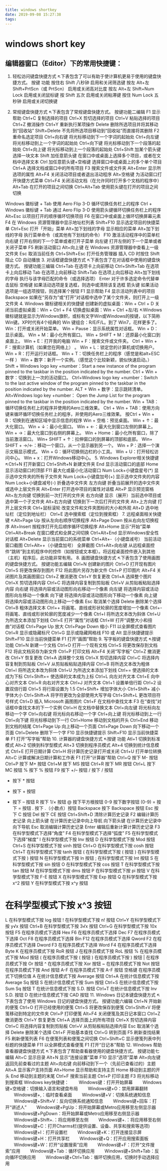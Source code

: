 ```yaml
---
title: windows shortkey
date: 2019-09-08 15:27:38
tags:
---
```

# windows short key

## 编辑器窗口（Editor）下的常用快捷键：
<!--more-->
1. 轻松访问键盘快捷方式 ↖下表包含了可以有助于使计算机更易于使用的键盘快捷方式。
按键 功能
按住右 Shift 八秒钟 启用和关闭筛选键
按左 Alt+左 Shift+PrtScn（或 PrtScn） 启用或关闭高对比度
按左 Alt+左 Shift+Num Lock 启用或关闭鼠标键
按 Shift 五次 启用或关闭粘滞键
按住 Num Lock 五秒钟 启用或关闭切换键

2. 常规键盘快捷方式 ↖下表包含了常规键盘快捷方式。
按键功能二编辑
F1 显示帮助
Ctrl+C 复制选择的项目
Ctrl+X 剪切选择的项目
Ctrl+V 粘贴选择的项目
Ctrl+Z 撤消操作
Ctrl+Y 重新执行某项操作
Delete 删除所选项目并将其移动到“回收站”
Shift+Delete 不先将所选项目移动到“回收站”而直接将其删除
F2 重命名选定项目
Ctrl+向右键 将光标移动到下一个字词的起始处
Ctrl+向左键 将光标移动到上一个字词的起始处
Ctrl+向下键 将光标移动到下一个段落的起始处
Ctrl+向上键 将光标移动到上一个段落的起始处
Ctrl+Shift 加某个箭头键 选择一块文本
Shift 加任意箭头键 在窗口中或桌面上选择多个项目，或者在文档中选择文本
Ctrl 加任意箭头键+空格键 选择窗口中或桌面上的多个单个项目
Ctrl+A 选择文档或窗口中的所有项目
F3 搜索文件或文件夹
Alt+Enter 显示所选项的属性
Alt+F4 关闭活动项目或者退出活动程序
Alt+空格键 为活动窗口打开快捷方式菜单
Ctrl+F4 关闭活动文档（在允许同时打开多个文档的程序中）
Alt+Tab 在打开的项目之间切换
Ctrl+Alt+Tab 使用箭头键在打开的项目之间切换

Windows 徽标键 + Tab 使用 Aero Flip 3-D 循环切换任务栏上的程序
Ctrl + Windows 徽标键 + Tab 通过 Aero Flip 3-D 使用箭头键循环切换任务栏上的程序
Alt+Esc 以项目打开的顺序循环切换项目
F6 在窗口中或桌面上循环切换屏幕元素
F4 在 Windows 资源管理器中显示地址栏列表
Shift+F10 显示选定项目的快捷菜单
Ctrl+Esc 打开「开始」菜单
Alt+加下划线的字母 显示相应的菜单
Alt+加下划线的字母 执行菜单命令（或其他有下划线的命令）
F10 激活活动程序中的菜单栏
向右键 打开右侧的下一个菜单或者打开子菜单
向左键 打开左侧的下一个菜单或者关闭子菜单
F5 刷新活动窗口
Alt+向上键 在 Windows 资源管理器中查看上一级文件夹
Esc 取消当前任务
Ctrl+Shift+Esc 打开任务管理器
插入 CD 时按住 Shift 阻止 CD 自动播放
3. 对话框键盘快捷方式 ↖下表包含了在对话框中使用的键盘快捷方式。
按键功能三编辑
Ctrl+Tab 在选项卡上向前移动
Ctrl+Shift+Tab 在选项卡上向后移动
Tab 在选项上向前移动
Shift+Tab 在选项上向后移动
Alt+加下划线的字母 执行与该字母匹配的命令（或选择选项）
Enter 对于许多选定命令代替单击鼠标
空格键 如果活动选项是复选框，则选中或清除该复选框
箭头键 如果活动选项是一组选项按钮，则选择某个按钮
F1 显示帮助
F4 显示活动列表中的项目
Backspace 如果在“另存为”或“打开”对话框中选中了某个文件夹，则打开上一级文件夹
4. Windows 徽标键相关的快捷键
创建新的虚拟桌面：Win + Ctrl + D 
关闭当前虚拟桌面：Win + Ctrl + F4 
切换虚拟桌面：Win + Ctrl +左/右
 ↖Windows徽标键就是显示为Windows旗帜，或标有文字Win或Windows的按键，以下简称Win键。XP时代有4个经典的 Win 键组合：R/E/F/L。到了 Win7，花样更多了。
Win：打开或关闭开始菜单。
Win + Pause：显示系统属性对话框。
Win + D：显示桌面。
Win + M：最小化所有窗口。
Win + SHIFT + M：还原最小化窗口到桌面上。
Win + E：打开我的电脑
Win + F：搜索文件或文件夹。
Ctrl + Win + F：搜索计算机（如果您在网络上） 。
Win + L：锁定您的计算机或切换用户。
Win + R：打开运行对话框。
Win + T：切换任务栏上的程序（感觉是和alt+ESC 一样 ）
Win + 数字：新开一个实例。（感觉这个比较新颖，貌似快速启动。） Shift + Windows logo key +number：Start a new instance of the program pinned to the taskbar in the position indicated by the number.
Ctrl + Win + 数字：切换到上一次的活动窗口。 Ctrl+Windows logo key +number：Switch to the last active window of the program pinned to the taskbar in the position indicated by the number.
ALT + Win + 数字：显示跳转清单。 Alt+Windows logo key +number： Open the Jump List for the program pinned to the taskbar in the position indicated by the number.
Win + TAB：循环切换任务栏上的程序并使用的Aero三维效果。
Ctrl + Win + TAB：使用方向键来循环循环切换任务栏上的程序，并使用的Aero三维效果。
按Ctrl + Win + B：切换到在通知区域中显示信息的程序
Win + 空格：预览桌面。
Win + ↑：最大化窗口。
Win + ↓：最小化窗口。
Win + ←：最大化到窗口左侧的屏幕上。
Win + →：最大化窗口到右侧的屏幕上。
Win + Home：最小化所有窗口，除了当前激活窗口。
Win+ SHIFT + ↑：拉伸窗口的到屏幕的顶部和底部。
Win+ SHIFT + →/←：移动一个窗口，从一个显示器到另一个。
Win + P：选择一个演示文稿显示模式。
Win + G：循环切换侧边栏的小工具。
Win + U：打开轻松访问中心。
Win + x：打开Windows移动中心。
5. Windows Explorer相关快捷键 ↖Ctrl+N 打开新窗口
Ctrl+Shift+N 新建文件夹
End 显示活动窗口的底部
Home 显示活动窗口的顶部
F11 最大化或最小化活动窗口
Num Lock+小键盘星号(*) 显示选中文件夹的所有子文件夹
Num Lock+小键盘加号(+) 显示选中文件夹的内容
Num Lock+小键盘减号(-) 折叠选中文件夹
左方向键 折叠当前展开的选中文件夹或选中上层文件夹
Alt+Enter 打开选中项目的属性对话框
Alt+P 显示预览窗格
Alt+左方向键 切换到前一次打开的文件夹
右方向键 显示（展开）当前选中项目或选中第一个子文件夹
Alt+右方向键 切换到下一次后打开的文件夹
Alt+上方向键 打开上层文件夹
Ctrl+鼠标滚轮 改变文件和文件夹图标的大小和外观
Alt+D 选中地址栏（定位到地址栏）
Ctrl+E 选中搜索框（定位到搜索框）
7. 远程桌面相关快捷键 ↖Alt+Page Up 按从左向右顺序切换程序
Alt+Page Down 按从右向左切换程序
Alt+Insert 按程序打开先后顺序循环切换程序
Alt+Home 显示“开始”菜单
Ctrl+Alt+Break 在窗口模式和全屏之间切换
Ctrl+Alt+End 显示Windows安全性对话框
Alt+Delete 显示当前窗口的系统菜单
Ctrl+Alt+-（小键盘减号） 当前活动窗口截图
Ctrl+Alt++（小键盘加号） 全屏截图
Ctrl+Alt+向右键 从远程桌面控件“跳转”到主机程序中的控件（如按钮或文本框）。将远程桌面控件嵌入到其他（主机）程序后，此功能非常有用。
8. 画图键盘快捷方式 ↖下表包含了使用画图的键盘快捷方式。
按键功能五编辑
Ctrl+N 创建新的图片
Ctrl+O 打开现有图片
Ctrl+S 将更改保存到图片
F12 将此图片另存为新文件
Ctrl+P 打印图片
Alt+F4 关闭图片及其画图窗口
Ctrl+Z 撤消更改
Ctrl+Y 恢复更改
Ctrl+A 选择整个图片
Ctrl+X 剪切选择内容
Ctrl+C 将选择内容复制到剪贴板
Ctrl+V 从剪贴板粘贴选择内容
向右键 将选择内容或活动图形向右移动一个像素
向左键 将选择内容或活动图形向左移动一个像素
向下键 将选择内容或活动图形向下移动一个像素
向上键 将选择内容或活动图形向上移动一个像素
Esc 取消某个选择
Delete 删除某个选择
Ctrl+B 粗体选择文本
Ctrl++ 将画笔、直线或形状轮廓的宽度增加一个像素
Ctrl+- 将画笔、直线或形状轮廓的宽度减少一个像素
Ctrl+I 将所选文本改为斜体
Ctrl+U 为所选文本添加下划线
Ctrl+E 打开“属性”对话框
Ctrl+W 打开“调整大小和扭曲”对话框
Ctrl+Page Up 放大
Ctrl+Page Down 缩小
F11 以全屏模式查看图片
Ctrl+R 显示或隐藏标尺
Ctrl+G 显示或隐藏网格线
F10 或 Alt 显示快捷键提示
Shift+F10 显示当前快捷菜单
F1 打开“画图”帮助
9. 写字板的键盘快捷方式 ↖按键 功能
Ctrl+N 新建一个文档
Ctrl+O 打开一个现有文档
Ctrl+S 将更改保存到文档
F12 将此文档另存为新文件
Ctrl+P 打印文档
Alt+F4 关闭“写字板”
Ctrl+Z 撤消更改
Ctrl+Y 恢复更改
Ctrl+A 选择整个文档
Ctrl+X 剪切选择内容
Ctrl+C 将选择内容复制到剪贴板
Ctrl+V 从剪贴板粘贴选择内容
Ctrl+B 将所选文本改为粗体
Ctrl+I 将所选文本改为斜体
Ctrl+U 为所选文本添加下划线
Ctrl+= 使选择的文本成为下标
Ctrl+Shift+= 使选择的文本成为上标
Ctrl+L 向左对齐文本
Ctrl+E 向中心对齐文本
Ctrl+R 向右对齐文本
Ctrl+J 对齐文本
Ctrl+1 设置单倍行距
Ctrl+2 设置双倍行距
Ctrl+5 将行距设置为 1.5
Ctrl+Shift+ 增加字体大小
Ctrl+Shift+ 减小字体大小
Ctrl+Shift+A 将字符更改为全部使用大写字母
Ctrl+Shift+L 更改项目符号样式
Ctrl+D 插入 Microsoft 画图图片
Ctrl+F 在文档中查找文本
F3 在“查找”对话框中查找文本的下一个实例
Ctrl+H 在文档中替换文本
Ctrl+向左键 将光标向左移动一个字
Ctrl+向右键 将光标向右移动一个字
Ctrl+向上键 将光标移动到上一行
Ctrl+向下键 将光标移动到下一行
Ctrl+Home 移动到文档的开头
Ctrl+End 移动到文档的结尾
Ctrl+Page Up 向上移动一个页面
Ctrl+Page Down 向下移动一个页面
Ctrl+Delete 删除下一个字
F10 显示快捷键提示
Shift+F10 显示当前快捷菜单
F1 打开“写字板”帮助
10. 计算器的键盘快捷方式 ↖按键 功能
Atl+1 切换到标准模式
Alt+2 切换到科学型模式
Alt+3 切换到程序员模式
Alt+4 切换到统计信息模式
Ctrl+E 打开日期计算
Ctrl+H 将计算历史记录打开或关闭
Ctrl+U 打开单位转换
Alt+C 计算或解决日期计算和工作表
F1 打开“计算器”帮助
Ctrl+Q 按下 M- 按钮
Ctrl+P 按下 M+ 按钮
Ctrl+M 按下 MS 按钮
Ctrl+R 按下 MR 按钮
Ctrl+L 按下 MC 按钮
% 按下 % 按钮
F9 按下 +/– 按钮
/ 按下 / 按钮
* 按下 * 按钮
+ 按下 + 按钮
- 按下 – 按钮
R 按下 1/× 按钮
@ 按下平方根按钮
0-9 按下数字按钮 (0-9)
= 按下 = 按钮
. 按下 .（小数点）按钮
Backspace 按下 Backspace 按钮
Esc 按下 C 按钮
Del 按下 CE 按钮
Ctrl+Shift+D 清除计算历史记录
F2 编辑计算历史记录
向上箭头键 在计算历史记录中向上导航
向下箭头键 在计算历史记录中向下导航
Esc 取消编辑计算历史记录
Enter 编辑后重新计算计算历史记录
F3 在科学型模式下选择“角度”
F4 在科学型模式下选择“弧度”
F5 在科学型模式下选择“梯度”
I 在科学型模式下按 Inv 按钮
D 在科学型模式下按 Mod 按钮
Ctrl+S 在科学型模式下按 sinh 按钮
Ctrl+O 在科学型模式下按 cosh 按钮
Ctrl+T 在科学型模式下按 tanh 按钮
( 在科学型模式下按 ( 按钮
) 在科学型模式下按 ) 按钮
N 在科学型模式下按 ln 按钮
; 在科学型模式下按 Int 按钮
S 在科学型模式下按 sin 按钮
O 在科学型模式下按 cos 按钮
T 在科学型模式下按 tan 按钮
M 在科学型模式下按 dms 按钮
P 在科学型模式下按 pi 按钮
V 在科学型模式下按 F-E 按钮
X 在科学型模式下按 Exp 按钮
Q 在科学型模式下按 x^2 按钮
Y 在科学型模式下按 x^y 按钮
# 在科学型模式下按 x^3 按钮
L 在科学型模式下按 log 按钮
! 在科学型模式下按 n! 按钮
Ctrl+Y 在科学型模式下按 y√x 按钮
Ctrl+B 在科学型模式下按 3√x 按钮
Ctrl+G 在科学型模式下按 10x 按钮
F5 在程序员模式下选择 Hex
F6 在程序员模式下选择 Dec
F7 在程序员模式下选择 Oct
F8 在程序员模式下选择 Bin
F12 在程序员模式下选择 Qword
F2 在程序员模式下选择 Dword
F3 在程序员模式下选择 Word
F4 在程序员模式下选择 Byte
K 在程序员模式下按 RoR 按钮
J 在程序员模式下按 RoL 按钮
% 在程序员模式下按 Mod 按钮
( 在程序员模式下按 ( 按钮
) 在程序员模式下按 ) 按钮
| 在程序员模式下按 Or 按钮
^ 在程序员模式下按 Xor 按钮
~ 在程序员模式下按 Not 按钮
在程序员模式下按 And 按钮
A-F 在程序员模式下按 A-F 按钮
空格键 在程序员模式下切换位值
A 在统计信息模式下按 Average 按钮
Ctrl+A 在统计信息模式下按 Average Sq 按钮
S 在统计信息模式下按 Sum 按钮
Ctrl+S 在统计信息模式下按 Sum Sq 按钮
T 在统计信息模式下按 S.D. 按钮
Ctrl+T 在统计信息模式下按 Inv S.D. 按钮
D 在统计信息模式下按 CAD 按钮
11. Windows 日记本键盘快捷方式 ↖下表包含了使用 Windows 日记的键盘快捷方式。
按键功能六编辑
Ctrl+N 开始新的便笺
Ctrl+O 打开已经使用的便笺
Ctrl+S 将更改保存到便笺
Ctrl+Shift+V 将便笺移动到特定的文件夹
Ctrl+P 打印便笺
Alt+F4 关闭便笺及其日记本窗口
Ctrl+Z 撤消更改
Ctrl+Y 恢复更改
Ctrl+A 选择页面上的所有项目
Ctrl+X 剪切选择内容
Ctrl+C 将选择内容复制到剪贴板
Ctrl+V 从剪贴板粘贴选择内容
Esc 取消某个选择
Delete 删除某个选择
Ctrl+F 开始基本查找
Ctrl+G 转到页面
F5 刷新查找结果
F5 刷新便笺列表
F6 在便笺列表和便笺之间切换
Ctrl+Shift+C 显示便笺列表中列标题的快捷菜单
F11 以全屏模式查看便笺
F1 打开“日记本”帮助
12. Windows 帮助查看器键盘快捷方式 ↖下表包含了帮助查看器使用的键盘快捷方式。
按键功能七编辑
Alt+C 显示目录
Alt+N 显示“连接设置”菜单
F10 显示“选项”菜单
Alt+向左键 返回先前查看过的主题
Alt+向右键 向前移动到下一个（先前已查看过的）主题
Alt+A 显示客户支持页面
Alt+Home 显示帮助和支持主页
Home 移动到主题的开头
End 移动到主题的末尾
Ctrl+F 搜索当前主题
Ctrl+P 打印主题
F3 将光标移动到搜索框
Windows key快捷键：
　　Windows键：打开开始屏幕
　　Windows键+空格键：切换输入语言和键盘布局
　　Windows键+O：禁用屏幕翻转
　　Windows键+,：临时查看桌面
　　Windows键+V：切换系统通知信息
　　Windows键+Shift+V：反向切换系统通知信息
　　Windows键+回车：打开“讲述人”
　　Windows键+PgUp：将开始屏幕或Metro应用移至左侧显示器
　　Windows键+PgDown：将开始屏幕或Metro应用移至右侧显示器
　　Windows键+Shift+.：将应用移至左侧
　　Windows键+.：将应用移至右侧
　　Windows键+C：打开Charms栏(提供设置、设备、共享和搜索等选项)
　　Windows键+I：打开设置栏
　　Windows键+K：打开连接显示屏
　　Windows键+H：打开共享栏
　　Windows键+Q：打开应用搜索面板
　　Windows键+W：打开“设置搜索”应用
　　Windows键+F：打开“文件搜索”应用
　　Windows键+Tab：循环切换应用
　　Windows键+Shift+Tab：反向循环切换应用
　　Windows键+Ctrl+Tab：循环切换应用，切换时手动选择应用
